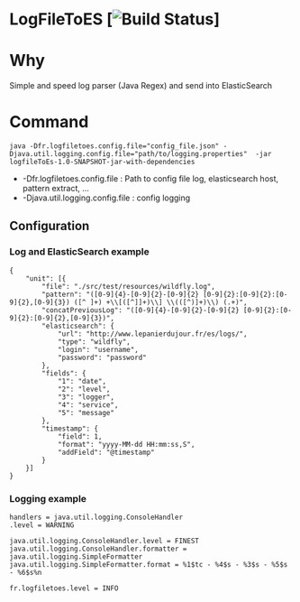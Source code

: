 # LogFileToES [![Build Status](https://travis-ci.org/philippefichet/LogFileToES.svg?branch=master)]

# Why
Simple and speed log parser (Java Regex) and send into ElasticSearch

# Command
    java -Dfr.logfiletoes.config.file="config_file.json" -Djava.util.logging.config.file="path/to/logging.properties"  -jar logfileToEs-1.0-SNAPSHOT-jar-with-dependencies


* -Dfr.logfiletoes.config.file : Path to config file log, elasticsearch host, pattern extract, ...
* -Djava.util.logging.config.file : config logging

## Configuration


### Log and ElasticSearch example

    {
        "unit": [{
            "file": "./src/test/resources/wildfly.log",
            "pattern": "([0-9]{4}-[0-9]{2}-[0-9]{2} [0-9]{2}:[0-9]{2}:[0-9]{2},[0-9]{3}) ([^ ]+) +\\[([^]]+)\\] \\(([^)]+)\\) (.+)",
            "concatPreviousLog": "([0-9]{4}-[0-9]{2}-[0-9]{2} [0-9]{2}:[0-9]{2}:[0-9]{2},[0-9]{3})",
            "elasticsearch": {
                "url": "http://www.lepanierdujour.fr/es/logs/",
                "type": "wildfly",
                "login": "username",
                "password": "password"
            },
            "fields": {
                "1": "date",
                "2": "level",
                "3": "logger",
                "4": "service",
                "5": "message"
            },
            "timestamp": {
                "field": 1,
                "format": "yyyy-MM-dd HH:mm:ss,S",
                "addField": "@timestamp"
            }
        }]
    }


### Logging example

    handlers = java.util.logging.ConsoleHandler
    .level = WARNING

    java.util.logging.ConsoleHandler.level = FINEST
    java.util.logging.ConsoleHandler.formatter = java.util.logging.SimpleFormatter
    java.util.logging.SimpleFormatter.format = %1$tc - %4$s - %3$s - %5$s - %6$s%n

    fr.logfiletoes.level = INFO
